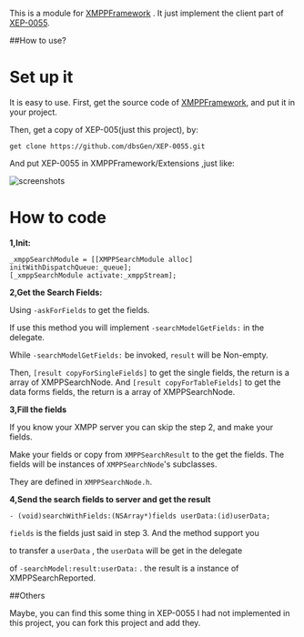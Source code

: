 This is a module for [XMPPFramework](https://github.com/robbiehanson/XMPPFramework) .
It just implement the client part of [XEP-0055](http://xmpp.org/extensions/xep-0055.html). 

##How to use?

Set up it
====================================

It is easy to use. First, get the source code of [XMPPFramework](https://github.com/robbiehanson/XMPPFramework), and put it in your project. 

Then, get a copy of XEP-005(just this project), by:

	get clone https://github.com/dbsGen/XEP-0055.git

And put XEP-0055 in XMPPFramework/Extensions ,just like:

![screenshots](http://zhaorenzhi.cn/wp-content/uploads/2012/09/ss_xep-0055.png)

How to code
=====================================

<b>1,Init:</b> 

	_xmppSearchModule = [[XMPPSearchModule alloc] initWithDispatchQueue:_queue];
	[_xmppSearchModule activate:_xmppStream];

<b>2,Get the Search Fields:</b>

Using ```-askForFields``` to get the fields.

If use this method you will implement ```-searchModelGetFields:``` in the delegate.

While ```-searchModelGetFields:``` be invoked, ```result``` will be Non-empty.

Then, ```[result copyForSingleFields]``` to get the single fields, the return 
is a array of XMPPSearchNode. And ```[result copyForTableFields]``` to get the 
data forms fields, the return is a array of XMPPSearchNode.


<b>3,Fill the fields</b>

If you know your XMPP server you can skip the step 2, and make your fields.

Make your fields or copy from ```XMPPSearchResult``` to the get the fields.
The fields will be instances of ```XMPPSearchNode```'s subclasses.  

They are defined in ```XMPPSearchNode.h```.

<b>4,Send the search fields to server and get the result</b>

	- (void)searchWithFields:(NSArray*)fields userData:(id)userData;

```fields``` is the fields just said in step 3. And the method support you 

to transfer a ```userData``` , the ```userData``` will be get in the delegate 

of ```-searchModel:result:userData:``` . the result is a instance of XMPPSearchReported.


##Others

Maybe, you can find this some thing in XEP-0055 I had not implemented in this project,
you can fork this project and add they.